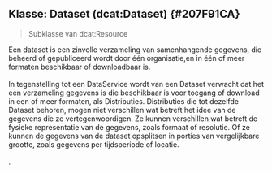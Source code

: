 ## Klasse: Dataset (dcat:Dataset) {#207F91CA}
<blockquote><p id='1257ECA2'>Subklasse van <span style='background-color: #clear;'>dcat:Resource</span><span style='color: #0000FF;'><u> </u></span></blockquote>

Een dataset is een zinvolle verzameling van samenhangende gegevens, die beheerd of gepubliceerd wordt door één organisatie,en in één of meer formaten beschikbaar of downloadbaar is. 
<br/>
<br/>
In tegenstelling tot een DataService wordt van een Dataset verwacht dat het een verzameling gegevens is die beschikbaar is voor toegang of download in een of meer formaten, als Distributies. Distributies die tot dezelfde Dataset behoren, mogen niet verschillen wat betreft het idee van de gegevens die ze vertegenwoordigen. Ze kunnen verschillen wat betreft de fysieke representatie van de gegevens, zoals formaat of resolutie. Of ze kunnen de gegevens van de dataset opsplitsen in porties van vergelijkbare grootte, zoals gegevens per tijdsperiode of locatie.
<br/>
<br/>
.
<section data-include-format='markdown' data-include='016-access_rights.md'></section>
<section data-include-format='markdown' data-include='017-applicable_legislation.md'></section>
<section data-include-format='markdown' data-include='018-conforms_to.md'></section>
<section data-include-format='markdown' data-include='019-contact_point_.md'></section>
<section data-include-format='markdown' data-include='020-creator.md'></section>
<section data-include-format='markdown' data-include='021-dataset_distribution.md'></section>
<section data-include-format='markdown' data-include='022-Description.md'></section>
<section data-include-format='markdown' data-include='023-documentation.md'></section>
<section data-include-format='markdown' data-include='024-frequency.md'></section>
<section data-include-format='markdown' data-include='025-geographical_coverage_.md'></section>
<section data-include-format='markdown' data-include='026-has_version.md'></section>
<section data-include-format='markdown' data-include='027-HVD_Category.md'></section>
<section data-include-format='markdown' data-include='028-identifier_.md'></section>
<section data-include-format='markdown' data-include='029-in_series.md'></section>
<section data-include-format='markdown' data-include='030-is_referenced_by.md'></section>
<section data-include-format='markdown' data-include='031-keyword_.md'></section>
<section data-include-format='markdown' data-include='032-landing_page.md'></section>
<section data-include-format='markdown' data-include='033-language_.md'></section>
<section data-include-format='markdown' data-include='034-modification_date.md'></section>
<section data-include-format='markdown' data-include='035-other_identifier.md'></section>
<section data-include-format='markdown' data-include='036-provenance_.md'></section>
<section data-include-format='markdown' data-include='037-publisher.md'></section>
<section data-include-format='markdown' data-include='038-qualified_attribution.md'></section>
<section data-include-format='markdown' data-include='039-qualified_relation.md'></section>
<section data-include-format='markdown' data-include='040-related_resource.md'></section>
<section data-include-format='markdown' data-include='041-release_date.md'></section>
<section data-include-format='markdown' data-include='042-sample_.md'></section>
<section data-include-format='markdown' data-include='043-source.md'></section>
<section data-include-format='markdown' data-include='044-spatial_resolution.md'></section>
<section data-include-format='markdown' data-include='045-status.md'></section>
<section data-include-format='markdown' data-include='046-temporal_coverage.md'></section>
<section data-include-format='markdown' data-include='047-temporal_resolution.md'></section>
<section data-include-format='markdown' data-include='048-theme.md'></section>
<section data-include-format='markdown' data-include='049-title.md'></section>
<section data-include-format='markdown' data-include='050-type.md'></section>
<section data-include-format='markdown' data-include='051-version.md'></section>
<section data-include-format='markdown' data-include='052-version_notes.md'></section>
<section data-include-format='markdown' data-include='053-was_generated_by.md'></section>
<section data-include-format='markdown' data-include='054-Voorbeelden.md'></section>
